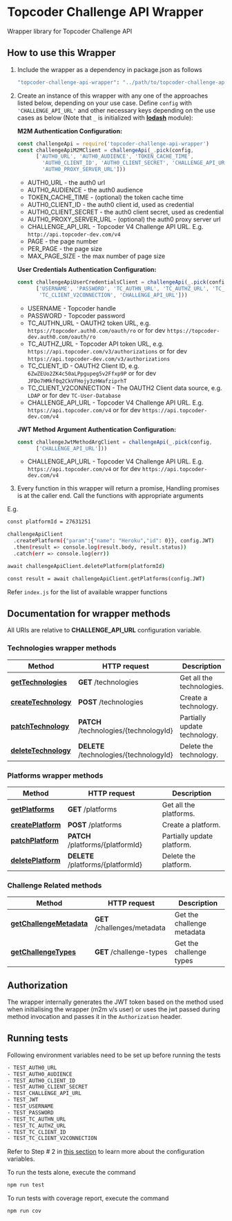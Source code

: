 # Topcoder Challenge API Wrapper

Wrapper library for Topcoder Challenge API

## How to use this Wrapper

1. Include the wrapper as a dependency in package.json as follows

    ```bash
    "topcoder-challenge-api-wrapper": "../path/to/topcoder-challenge-api-wrapper"
    ```

2. Create an instance of this wrapper with any one of the approaches listed below, depending on your use case. 
Define `config` with `'CHALLENGE_API_URL'` and other necessary keys depending on the use cases as below (Note that `_` is initialized with [**lodash**](https://www.npmjs.com/package/lodash) module):

    **M2M Authentication Configuration:**

    ```javascript
    const challengeApi = require('topcoder-challenge-api-wrapper')
    const challengeApiM2MClient = challengeApi(_.pick(config,
          ['AUTH0_URL', 'AUTH0_AUDIENCE', 'TOKEN_CACHE_TIME',
            'AUTH0_CLIENT_ID', 'AUTH0_CLIENT_SECRET', 'CHALLENGE_API_URL',
            'AUTH0_PROXY_SERVER_URL']))
    ```

    - AUTH0_URL - the auth0 url
    - AUTH0_AUDIENCE - the auth0 audience
    - TOKEN_CACHE_TIME - (optional) the token cache time
    - AUTH0_CLIENT_ID - the auth0 client id, used as credential
    - AUTH0_CLIENT_SECRET - the auth0 client secret, used as credential
    - AUTH0_PROXY_SERVER_URL - (optional) the auth0 proxy server url
    - CHALLENGE_API_URL - Topcoder V4 Challenge API URL. E.g. `http://api.topcoder-dev.com/v4`
    - PAGE - the page number
    - PER_PAGE - the page size
    - MAX_PAGE_SIZE - the max number of page size

    **User Credentials Authentication Configuration:**

    ```javascript
    const challengeApiUserCredentialsClient = challengeApi(_.pick(config,
          ['USERNAME', 'PASSWORD', 'TC_AUTHN_URL', 'TC_AUTHZ_URL', 'TC_CLIENT_ID',
           'TC_CLIENT_V2CONNECTION', 'CHALLENGE_API_URL']))
    ```

    - USERNAME - Topcoder handle
    - PASSWORD - Topcoder password
    - TC_AUTHN_URL - OAUTH2 token URL, e.g. `https://topcoder.auth0.com/oauth/ro` or for dev `https://topcoder-dev.auth0.com/oauth/ro`
    - TC_AUTHZ_URL - Topcoder API token URL, e.g. `https://api.topcoder.com/v3/authorizations` or for dev `https://api.topcoder-dev.com/v3/authorizations`
    - TC_CLIENT_ID - OAUTH2 Client ID, e.g. `6ZwZEUo2ZK4c50aLPpgupeg5v2Ffxp9P` or for dev `JFDo7HMkf0q2CkVFHojy3zHWafziprhT`
    - TC_CLIENT_V2CONNECTION - The OAUTH2 Client data source, e.g. `LDAP` or for dev `TC-User-Database`
    - CHALLENGE_API_URL - Topcoder V4 Challenge API URL. E.g. `https://api.topcoder.com/v4` or for dev `https://api.topcoder-dev.com/v4`

    **JWT Method Argument Authentication Configuration:**

    ```javascript
    const challengeJwtMethodArgClient = challengeApi(_.pick(config,
          ['CHALLENGE_API_URL']))
    ```

    - CHALLENGE_API_URL - Topcoder V4 Challenge API URL. E.g. `https://api.topcoder.com/v4` or for dev `https://api.topcoder-dev.com/v4`

3. Every function in this wrapper will return a promise, Handling promises is at the caller end. Call the functions with appropriate arguments

E.g.

```bash
const platformId = 27631251

challengeApiClient
  .createPlatform({"param":{"name": "Heroku","id": 0}}, config.JWT)
  .then(result => console.log(result.body, result.status))
  .catch(err => console.log(err))

await challengeApiClient.deletePlatform(platformId)

const result = await challengeApiClient.getPlatforms(config.JWT)
```

Refer `index.js` for the list of available wrapper functions

## Documentation for wrapper methods

All URIs are relative to **CHALLENGE_API_URL** configuration variable.

### Technologies wrapper methods

Method | HTTP request | Description
------------- | ------------- | -------------
[**getTechnologies**](docs/TechnologiesApi.md#getTechnologies) | **GET** /technologies | Get all the technologies.
[**createTechnology**](docs/TechnologiesApi.md#createTechnology) | **POST** /technologies | Create a technology.
[**patchTechnology**](docs/TechnologiesApi.md#patchTechnology) | **PATCH** /technologies/{technologyId} | Partially update technology.
[**deleteTechnology**](docs/TechnologiesApi.md#deleteTechnology) | **DELETE** /technologies/{technologyId} | Delete the technology.

### Platforms wrapper methods

Method | HTTP request | Description
------------- | ------------- | -------------
[**getPlatforms**](docs/PlatformsApi.md#getPlatforms) | **GET** /platforms | Get all the platforms.
[**createPlatform**](docs/PlatformsApi.md#createPlatform) | **POST** /platforms | Create a platform.
[**patchPlatform**](docs/PlatformsApi.md#patchPlatform) | **PATCH** /platforms/{platformId} | Partially update platform.
[**deletePlatform**](docs/PlatformsApi.md#deletePlatform) | **DELETE** /platforms/{platformId} | Delete the platform.

### Challenge Related methods

Method | HTTP request | Description
------------- | ------------- | -------------
[**getChallengeMetadata**](docs/ChallengeRelatedApi.md#getChallengeMetadata) | **GET** /challenges/metadata | Get the challenge metadata
[**getChallengeTypes**](docs/ChallengeRelatedApi.md#getChallengeTypes) | **GET** /challenge-types | Get the challenge types

## Authorization

The wrapper internally generates the JWT token based on the method used when initialising the wrapper (m2m v/s user) or uses the jwt passed during method invocation and passes it in the `Authorization` header.

## Running tests

Following environment variables need to be set up before running the tests

```bash
- TEST_AUTH0_URL
- TEST_AUTH0_AUDIENCE
- TEST_AUTH0_CLIENT_ID
- TEST_AUTH0_CLIENT_SECRET
- TEST_CHALLENGE_API_URL
- TEST_JWT
- TEST_USERNAME
- TEST_PASSWORD
- TEST_TC_AUTHN_URL
- TEST_TC_AUTHZ_URL
- TEST_TC_CLIENT_ID
- TEST_TC_CLIENT_V2CONNECTION
```

Refer to Step # 2 in [this section](#how-to-use-this-wrapper) to learn more about the configuration variables.

To run the tests alone, execute the command

```bash
npm run test
```

To run tests with coverage report, execute the command

```bash
npm run cov
```
